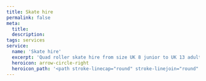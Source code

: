 ```yaml
---
title: Skate hire
permalink: false
meta:
  title:
  description:
tags: services
service:
  name: 'Skate hire'
  excerpt: 'Quad roller skate hire from size UK 8 junior to UK 13 adult'
  heroicon: arrow-circle-right
  heroicon_path: '<path stroke-linecap="round" stroke-linejoin="round" d="M13 9l3 3m0 0l-3 3m3-3H8m13 0a9 9 0 11-18 0 9 9 0 0118 0z" />'
---
```

